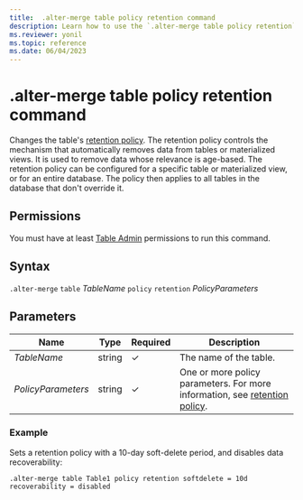 ```yaml
---
title:  .alter-merge table policy retention command
description: Learn how to use the `.alter-merge table policy retention` command to change the table's retention policy.
ms.reviewer: yonil
ms.topic: reference
ms.date: 06/04/2023
---
```

# .alter-merge table policy retention command

Changes the table's [retention policy](retentionpolicy.md). The retention policy controls the mechanism that automatically removes data from tables or materialized views. It is used to remove data whose relevance is age-based. The retention policy can be configured for a specific table or materialized view, or for an entire database. The policy then applies to all tables in the database that don't override it.

## Permissions

You must have at least [Table Admin](access-control/role-based-access-control.md) permissions to run this command.

## Syntax

`.alter-merge` `table` *TableName* `policy` `retention` *PolicyParameters*

## Parameters

|Name|Type|Required|Description|
|--|--|--|--|
|*TableName*|string|&check;|The name of the table.|
|*PolicyParameters*|string|&check;|One or more policy parameters. For more information, see [retention policy](retentionpolicy.md).|

### Example

Sets a retention policy with a 10-day soft-delete period, and disables data recoverability:

```kusto
.alter-merge table Table1 policy retention softdelete = 10d recoverability = disabled
```
